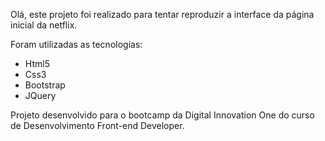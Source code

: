 Olá, este projeto foi realizado para tentar reproduzir a interface da página inicial da netflix.

Foram utilizadas as tecnologias:
 - Html5
 - Css3
 - Bootstrap
 - JQuery

Projeto desenvolvido para o bootcamp da Digital Innovation One do curso de Desenvolvimento Front-end Developer.